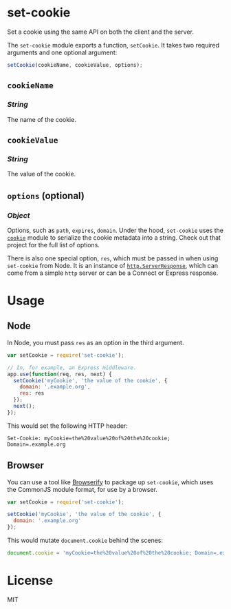 set-cookie
==========

Set a cookie using the same API on both the client and the server.

The `set-cookie` module exports a function, `setCookie`. It takes two required arguments
and one optional argument:

```js
setCookie(cookieName, cookieValue, options);
```

## `cookieName`
### *String*

The name of the cookie.

## `cookieValue`
### *String*

The value of the cookie.

## `options` (optional)
### *Object*

Options, such as `path`, `expires`, `domain`. Under the hood, `set-cookie`
uses the [`cookie`](https://github.com/defunctzombie/node-cookie) module
to serialize the cookie metadata into a string. Check out that project for the
full list of options.

There is also one special option, `res`, which must be passed in when using
`set-cookie` from Node. It is an instance of
[`http.ServerResponse`](http://nodejs.org/api/http.html#http_class_http_serverresponse),
which can come from a simple `http` server or can be a Connect or Express response.


# Usage

## Node

In Node, you must pass `res` as an option in the third argument.

```js
var setCookie = require('set-cookie');

// In, for example, an Express middleware.
app.use(function(req, res, next) {
  setCookie('myCookie', 'the value of the cookie', {
    domain: '.example.org',
    res: res
  });
  next();
});
```

This would set the following HTTP header:

    Set-Cookie: myCookie=the%20value%20of%20the%20cookie; Domain=.example.org

## Browser

You can use a tool like [Browserify](http://browserify.org) to package up `set-cookie`,
which uses the CommonJS module format, for use by a browser.

```js
var setCookie = require('set-cookie');

setCookie('myCookie', 'the value of the cookie', {
  domain: '.example.org'
});
```

This would mutate `document.cookie` behind the scenes:

```js
document.cookie = 'myCookie=the%20value%20of%20the%20cookie; Domain=.example.org'
```

# License
MIT

